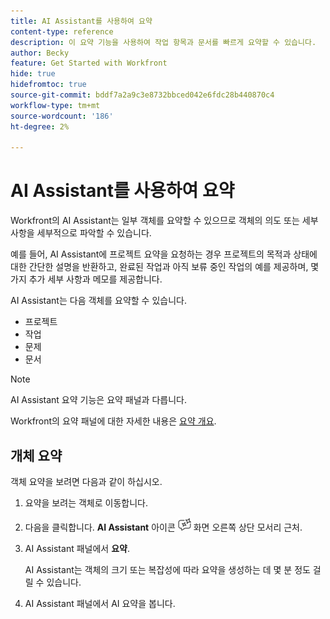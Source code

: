 ```yaml
---
title: AI Assistant를 사용하여 요약
content-type: reference
description: 이 요약 기능을 사용하여 작업 항목과 문서를 빠르게 요약할 수 있습니다.
author: Becky
feature: Get Started with Workfront
hide: true
hidefromtoc: true
source-git-commit: bddf7a2a9c3e8732bbced042e6fdc28b440870c4
workflow-type: tm+mt
source-wordcount: '186'
ht-degree: 2%

---
```


# AI Assistant를 사용하여 요약

Workfront의 AI Assistant는 일부 객체를 요약할 수 있으므로 객체의 의도 또는 세부 사항을 세부적으로 파악할 수 있습니다.

예를 들어, AI Assistant에 프로젝트 요약을 요청하는 경우 프로젝트의 목적과 상태에 대한 간단한 설명을 반환하고, 완료된 작업과 아직 보류 중인 작업의 예를 제공하며, 몇 가지 추가 세부 사항과 메모를 제공합니다.

AI Assistant는 다음 객체를 요약할 수 있습니다.

* 프로젝트
* 작업
* 문제
* 문서

>[!NOTE]
>
>AI Assistant 요약 기능은 요약 패널과 다릅니다.
>
>Workfront의 요약 패널에 대한 자세한 내용은 [요약 개요](/help/quicksilver/workfront-basics/the-new-workfront-experience/summary-overview.md).

## 개체 요약

객체 요약을 보려면 다음과 같이 하십시오.

1. 요약을 보려는 객체로 이동합니다.
1. 다음을 클릭합니다. **AI Assistant** 아이콘 ![AI Assistant 아이콘](assets/ai-assistant-icon.png) 화면 오른쪽 상단 모서리 근처.
1. AI Assistant 패널에서 **요약**.

   AI Assistant는 객체의 크기 또는 복잡성에 따라 요약을 생성하는 데 몇 분 정도 걸릴 수 있습니다.

1. AI Assistant 패널에서 AI 요약을 봅니다.





